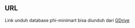 ## URL

Link unduh database phi-minimart bisa diunduh dari [GDrive](https://drive.google.com/file/d/1jEOD0CiiQlrGFunQIj3FUeUFKIuKv2n_/view?usp=drivesdk)
